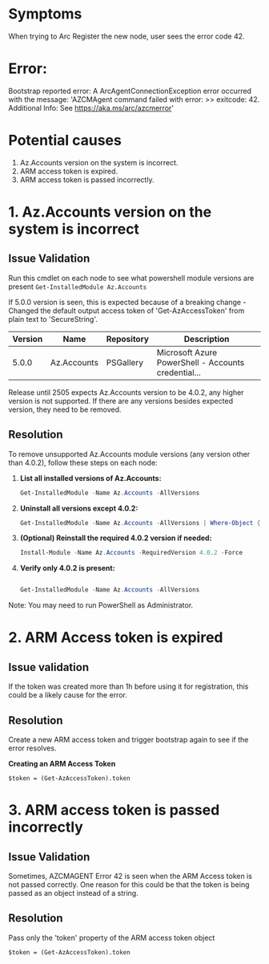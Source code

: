 # Symptoms
When trying to Arc Register the new node, user sees the error code 42.

# Error: 
Bootstrap reported error: A ArcAgentConnectionException error occurred with the message: 'AZCMAgent command failed with error:  >> exitcode: 42. Additional Info: See https://aka.ms/arc/azcmerror'

# Potential causes
1. Az.Accounts version on the system is incorrect.
2. ARM access token is expired.
3. ARM access token is passed incorrectly.

# 1. Az.Accounts version on the system is incorrect

## Issue Validation
Run this cmdlet on each node to see what powershell module versions are present
`Get-InstalledModule Az.Accounts`

If 5.0.0 version is seen, this is expected because of a breaking change -
Changed the default output access token of 'Get-AzAccessToken' from plain text to 'SecureString'.

| Version | Name        | Repository | Description                                         |
|---------|-------------|------------|-----------------------------------------------------|
| 5.0.0   | Az.Accounts | PSGallery  | Microsoft Azure PowerShell - Accounts credential...  |


Release until 2505 expects Az.Accounts version to be 4.0.2, any higher version is not supported.
If there are any versions besides expected version, they need to be removed.


 ## Resolution
 
 To remove unsupported Az.Accounts module versions (any version other than 4.0.2), follow these steps on each node:
 
 1. **List all installed versions of Az.Accounts:**
    ```powershell
    Get-InstalledModule -Name Az.Accounts -AllVersions
    ```
 
 2. **Uninstall all versions except 4.0.2:**
    ```powershell
    Get-InstalledModule -Name Az.Accounts -AllVersions | Where-Object { $_.Version -ne '4.0.2' } | ForEach-Object { Uninstall-Module -Name Az.Accounts -RequiredVersion $_.Version -Force }
    ```
 
 3. **(Optional) Reinstall the required 4.0.2 version if needed:**
    ```powershell
    Install-Module -Name Az.Accounts -RequiredVersion 4.0.2 -Force
    ```
 
 4. **Verify only 4.0.2 is present:**
    ```powershell

    Get-InstalledModule -Name Az.Accounts -AllVersions
    ```
 
  Note: You may need to run PowerShell as Administrator.


  # 2. ARM Access token is expired

  ## Issue validation

  If the token was created more than 1h before using it for registration, this could be a likely cause for the error.

  ## Resolution
  
  Create a new ARM access token and trigger bootstrap again to see if the error resolves.

  **Creating an ARM Access Token**
    
    $token = (Get-AzAccessToken).token

# 3. ARM access token is passed incorrectly

  ## Issue Validation
  Sometimes, AZCMAGENT Error 42 is seen when the ARM Access token is not passed correctly. One reason for this could be that the token is being passed as an object instead of a string.

  ## Resolution

  Pass only the 'token' property of the ARM access token object
      
    $token = (Get-AzAccessToken).token
    
